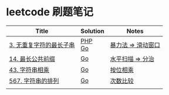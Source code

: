 # leetcode 刷题笔记

| Title                                                  | Solution | Notes |
| ------------------------------------------------------------ | ---- | ---- |
| [3. 无重复字符的最长子串](https://leetcode-cn.com/problems/longest-substring-without-repeating-characters/) |   [PHP](./Solutions/PHP/3.php)<br />[Go](./Solutions/Go/3.go)   |   [暴力法 => 滑动窗口](./Notes/3.md)   |
| [14. 最长公共前缀](https://leetcode-cn.com/problems/longest-common-prefix/) | [Go](./Solutions/Go/14.go) | [水平扫描 => 分治](./Notes/14.md) |
|[43. 字符串相乘](https://leetcode-cn.com/problems/multiply-strings/)|[Go](Solutions/Go/43.go)|[按位相乘](Notes/43.md)|
| [567. 字符串的排列](https://leetcode-cn.com/problems/permutation-in-string/) | [Go](Solutions/Go/567.go) | [次数比较](Notes/567.md) |
|  |  |  |

